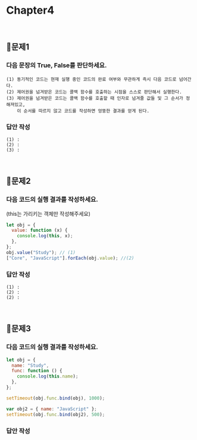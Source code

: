 # Chapter4
<br>

## 📌문제1

### 다음 문장의 True, False를 판단하세요.

```
(1) 동기적인 코드는 현재 실행 중인 코드의 완료 여부와 무관하게 즉시 다음 코드로 넘어간다.
(2) 제어권을 넘겨받은 코드는 콜백 함수를 호출하는 시점을 스스로 판단해서 실행한다.
(3) 제어권을 넘겨받은 코드는 콜백 함수를 호출할 때 인자로 넘겨줄 값들 및 그 순서가 정해져있고,
    이 순서를 따르지 않고 코드를 작성하면 엉뚱한 결과를 얻게 된다.
```

### 답안 작성

```
(1) : 
(2) : 
(3) : 
```

<br>

## 📌문제2

### 다음 코드의 실행 결과를 작성하세요.

(this는 가리키는 객체만 작성해주세요)

```js
let obj = {
  value: function (x) {
    console.log(this, x);
  },
};
obj.value("Study"); // (1)
["Core", "JavaScript"].forEach(obj.value); //(2)
```

### 답안 작성

```
(1) : 
(2) : 
(2) : 
```

<br>

## 📌문제3

### 다음 코드의 실행 결과를 작성하세요.

```js
let obj = {
  name: "Study",
  func: function () {
    console.log(this.name);
  },
};

setTimeout(obj.func.bind(obj), 1000);

var obj2 = { name: "JavaScript" };
setTimeout(obj.func.bind(obj2), 500);
```

### 답안 작성

```

```
